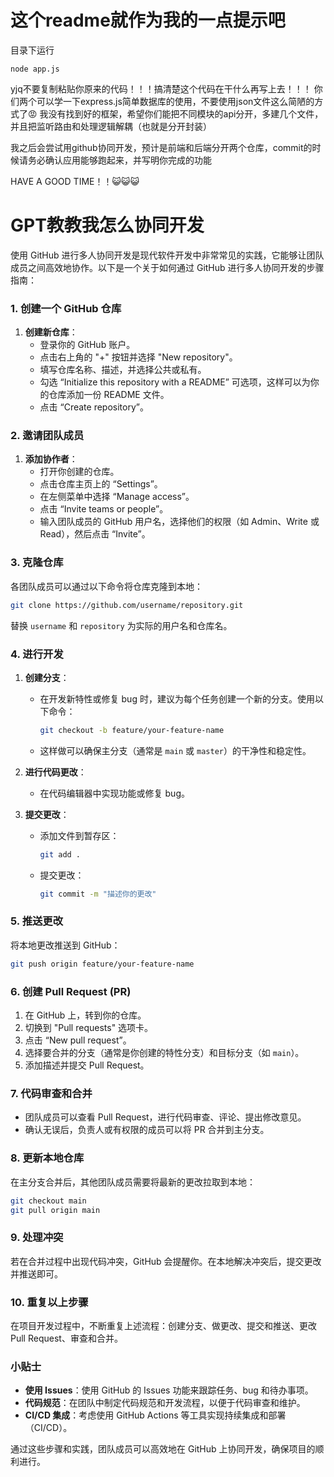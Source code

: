 # 这个readme就作为我的一点提示吧

目录下运行
```
node app.js
```

yjq不要复制粘贴你原来的代码！！！搞清楚这个代码在干什么再写上去！！！
你们两个可以学一下express.js简单数据库的使用，不要使用json文件这么简陋的方式了😡
我没有找到好的框架，希望你们能把不同模块的api分开，多建几个文件，并且把监听路由和处理逻辑解耦（也就是分开封装）

我之后会尝试用github协同开发，预计是前端和后端分开两个仓库，commit的时候请务必确认应用能够跑起来，并写明你完成的功能

HAVE A GOOD TIME！！😺😺😺

# GPT教教我怎么协同开发

使用 GitHub 进行多人协同开发是现代软件开发中非常常见的实践，它能够让团队成员之间高效地协作。以下是一个关于如何通过 GitHub 进行多人协同开发的步骤指南：

### 1. 创建一个 GitHub 仓库

1. **创建新仓库**：
   - 登录你的 GitHub 账户。
   - 点击右上角的 "+" 按钮并选择 "New repository"。
   - 填写仓库名称、描述，并选择公共或私有。
   - 勾选 “Initialize this repository with a README” 可选项，这样可以为你的仓库添加一份 README 文件。
   - 点击 “Create repository”。

### 2. 邀请团队成员

1. **添加协作者**：
   - 打开你创建的仓库。
   - 点击仓库主页上的 “Settings”。
   - 在左侧菜单中选择 “Manage access”。
   - 点击 “Invite teams or people”。
   - 输入团队成员的 GitHub 用户名，选择他们的权限（如 Admin、Write 或 Read），然后点击 “Invite”。

### 3. 克隆仓库

各团队成员可以通过以下命令将仓库克隆到本地：

```bash
git clone https://github.com/username/repository.git
```

替换 `username` 和 `repository` 为实际的用户名和仓库名。

### 4. 进行开发

1. **创建分支**：
   - 在开发新特性或修复 bug 时，建议为每个任务创建一个新的分支。使用以下命令：
     ```bash
     git checkout -b feature/your-feature-name
     ```
   - 这样做可以确保主分支（通常是 `main` 或 `master`）的干净性和稳定性。

2. **进行代码更改**：
   - 在代码编辑器中实现功能或修复 bug。

3. **提交更改**：
   - 添加文件到暂存区：
     ```bash
     git add .
     ```
   - 提交更改：
     ```bash
     git commit -m "描述你的更改"
     ```

### 5. 推送更改

将本地更改推送到 GitHub：

```bash
git push origin feature/your-feature-name
```

### 6. 创建 Pull Request (PR)

1. 在 GitHub 上，转到你的仓库。
2. 切换到 "Pull requests" 选项卡。
3. 点击 “New pull request”。
4. 选择要合并的分支（通常是你创建的特性分支）和目标分支（如 `main`）。
5. 添加描述并提交 Pull Request。

### 7. 代码审查和合并

- 团队成员可以查看 Pull Request，进行代码审查、评论、提出修改意见。
- 确认无误后，负责人或有权限的成员可以将 PR 合并到主分支。

### 8. 更新本地仓库

在主分支合并后，其他团队成员需要将最新的更改拉取到本地：

```bash
git checkout main
git pull origin main
```

### 9. 处理冲突

若在合并过程中出现代码冲突，GitHub 会提醒你。在本地解决冲突后，提交更改并推送即可。

### 10. 重复以上步骤

在项目开发过程中，不断重复上述流程：创建分支、做更改、提交和推送、更改 Pull Request、审查和合并。

### 小贴士

- **使用 Issues**：使用 GitHub 的 Issues 功能来跟踪任务、bug 和待办事项。
- **代码规范**：在团队中制定代码规范和开发流程，以便于代码审查和维护。
- **CI/CD 集成**：考虑使用 GitHub Actions 等工具实现持续集成和部署（CI/CD）。

通过这些步骤和实践，团队成员可以高效地在 GitHub 上协同开发，确保项目的顺利进行。